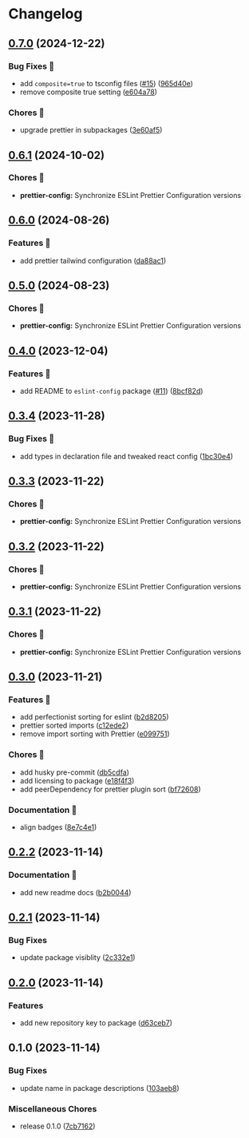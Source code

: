 # Changelog

## [0.7.0](https://github.com/lqbach/eslint-prettier-config/compare/prettier-config-v0.6.1...prettier-config-v0.7.0) (2024-12-22)


### Bug Fixes 🐛

* add `composite=true` to tsconfig files ([#15](https://github.com/lqbach/eslint-prettier-config/issues/15)) ([965d40e](https://github.com/lqbach/eslint-prettier-config/commit/965d40eac4ac5c1071c421aadd5e54c6c2e634be))
* remove composite true setting ([e604a78](https://github.com/lqbach/eslint-prettier-config/commit/e604a78fe24f417fcc4c82d678ebc4be7fd8e1d5))


### Chores 🧹

* upgrade prettier in subpackages ([3e60af5](https://github.com/lqbach/eslint-prettier-config/commit/3e60af54a2d7e79cfc1b9c6ee3901db88d9161b3))

## [0.6.1](https://github.com/lqbach/eslint-prettier-config/compare/prettier-config-v0.6.0...prettier-config-v0.6.1) (2024-10-02)


### Chores 🧹

* **prettier-config:** Synchronize ESLint Prettier Configuration versions

## [0.6.0](https://github.com/lqbach/eslint-prettier-config/compare/prettier-config-v0.5.0...prettier-config-v0.6.0) (2024-08-26)


### Features 🚀

* add prettier tailwind configuration ([da88ac1](https://github.com/lqbach/eslint-prettier-config/commit/da88ac1a5c77d33d50f1530416d06d2b981e8f1e))

## [0.5.0](https://github.com/lqbach/eslint-prettier-config/compare/prettier-config-v0.4.0...prettier-config-v0.5.0) (2024-08-23)


### Chores 🧹

* **prettier-config:** Synchronize ESLint Prettier Configuration versions

## [0.4.0](https://github.com/lqbach/eslint-prettier-config/compare/prettier-config-v0.3.4...prettier-config-v0.4.0) (2023-12-04)


### Features 🚀

* add README to `eslint-config` package ([#11](https://github.com/lqbach/eslint-prettier-config/issues/11)) ([8bcf82d](https://github.com/lqbach/eslint-prettier-config/commit/8bcf82dd94ceeb5f42e5807b46a682586e41b937))

## [0.3.4](https://github.com/lqbach/eslint-prettier-config/compare/prettier-config-v0.3.3...prettier-config-v0.3.4) (2023-11-28)


### Bug Fixes 🐛

* add types in declaration file and tweaked react config ([1bc30e4](https://github.com/lqbach/eslint-prettier-config/commit/1bc30e4f2735546a6eab2f37651a70b469e9f658))

## [0.3.3](https://github.com/lqbach/eslint-prettier-config/compare/prettier-config-v0.3.2...prettier-config-v0.3.3) (2023-11-22)


### Chores 🧹

* **prettier-config:** Synchronize ESLint Prettier Configuration versions

## [0.3.2](https://github.com/lqbach/eslint-prettier-config/compare/prettier-config-v0.3.1...prettier-config-v0.3.2) (2023-11-22)


### Chores 🧹

* **prettier-config:** Synchronize ESLint Prettier Configuration versions

## [0.3.1](https://github.com/lqbach/eslint-prettier-config/compare/prettier-config-v0.3.0...prettier-config-v0.3.1) (2023-11-22)


### Chores 🧹

* **prettier-config:** Synchronize ESLint Prettier Configuration versions

## [0.3.0](https://github.com/lqbach/eslint-prettier-config/compare/prettier-config-v0.2.2...prettier-config-v0.3.0) (2023-11-21)


### Features 🚀

* add perfectionist sorting for eslint ([b2d8205](https://github.com/lqbach/eslint-prettier-config/commit/b2d8205314b5fe72675afd87a960864018e10782))
* prettier sorted imports ([c12ede2](https://github.com/lqbach/eslint-prettier-config/commit/c12ede2941863b767810495ee8b5c3cc6691e430))
* remove import sorting with Prettier ([e099751](https://github.com/lqbach/eslint-prettier-config/commit/e099751d8349b561a15df711e09cfc6763e6b48a))


### Chores 🧹

* add husky pre-commit ([db5cdfa](https://github.com/lqbach/eslint-prettier-config/commit/db5cdfa5ce036cebbdbf1edd23885aa1719c27cd))
* add licensing to package ([e18f4f3](https://github.com/lqbach/eslint-prettier-config/commit/e18f4f36cf44fac1da5906094f2dc9ca2ea2f2d9))
* add peerDependency for prettier plugin sort ([bf72608](https://github.com/lqbach/eslint-prettier-config/commit/bf72608f71af816b29825ae914514565870f5a84))


### Documentation 📝

* align badges ([8e7c4e1](https://github.com/lqbach/eslint-prettier-config/commit/8e7c4e1bcbd7ac7321ae02b21ce0ccf19e70a471))

## [0.2.2](https://github.com/lqbach/eslint-prettier-config/compare/prettier-config-v0.2.1...prettier-config-v0.2.2) (2023-11-14)

### Documentation 📝

- add new readme docs ([b2b0044](https://github.com/lqbach/eslint-prettier-config/commit/b2b004442723e81299e10a2945e9f616324ac06a))

## [0.2.1](https://github.com/lqbach/eslint-prettier-config/compare/prettier-config-v0.2.0...prettier-config-v0.2.1) (2023-11-14)

### Bug Fixes

- update package visiblity ([2c332e1](https://github.com/lqbach/eslint-prettier-config/commit/2c332e19165da93881d6ee61b75560041f9a5397))

## [0.2.0](https://github.com/lqbach/eslint-prettier-config/compare/prettier-config-v0.1.0...prettier-config-v0.2.0) (2023-11-14)

### Features

- add new repository key to package ([d63ceb7](https://github.com/lqbach/eslint-prettier-config/commit/d63ceb7e9a348efc322ecdcb5d462cee6a2b05b8))

## 0.1.0 (2023-11-14)

### Bug Fixes

- update name in package descriptions ([103aeb8](https://github.com/lqbach/eslint-prettier-config/commit/103aeb876f9ef22177e66a6946f8a257dc7479cd))

### Miscellaneous Chores

- release 0.1.0 ([7cb7162](https://github.com/lqbach/eslint-prettier-config/commit/7cb7162ec233343991bdcfeaadb1caff612c5c9f))

